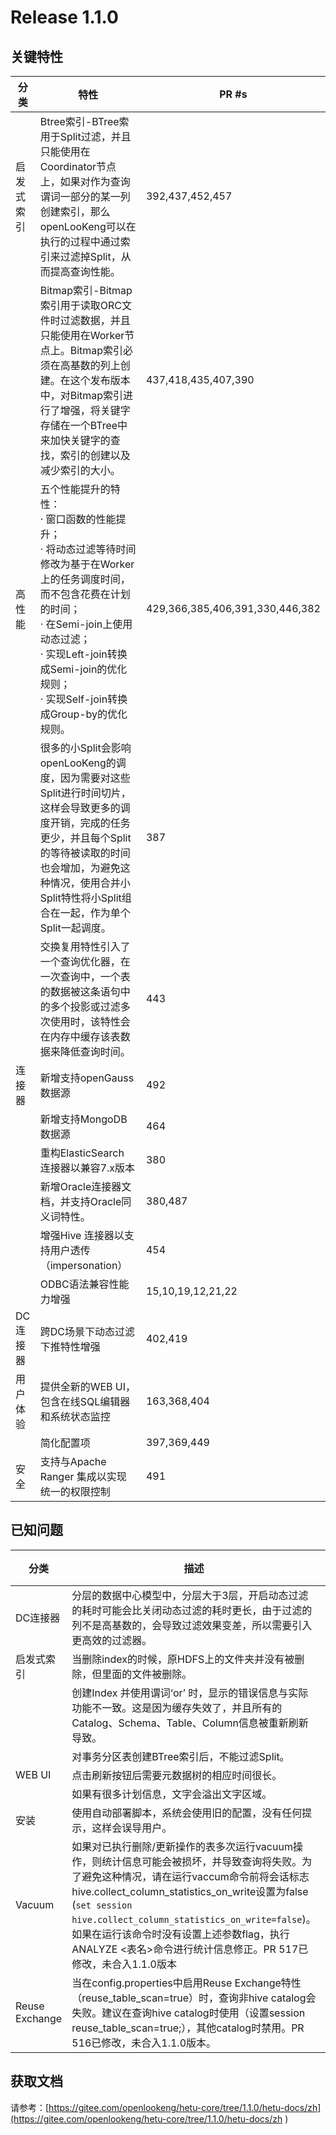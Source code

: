 # Release 1.1.0

## 关键特性

| 分类       | 特性                                                         | PR #s                           |
| ---------- | ------------------------------------------------------------ | ------------------------------- |
| 启发式索引 | Btree索引-BTree索用于Split过滤，并且只能使用在Coordinator节点上，如果对作为查询谓词一部分的某一列创建索引，那么openLooKeng可以在执行的过程中通过索引来过滤掉Split，从而提高查询性能。 | 392,437,452,457                 |
|            | Bitmap索引-Bitmap索引用于读取ORC文件时过滤数据，并且只能使用在Worker节点上。Bitmap索引必须在高基数的列上创建。在这个发布版本中，对Bitmap索引进行了增强，将关键字存储在一个BTree中来加快关键字的查找，索引的创建以及减少索引的大小。 | 437,418,435,407,390             |
| 高性能     | 五个性能提升的特性：<br/>·     窗口函数的性能提升；<br/>·     将动态过滤等待时间修改为基于在Worker上的任务调度时间，而不包含花费在计划的时间；<br/>·     在Semi-join上使用动态过滤；<br/>·     实现Left-join转换成Semi-join的优化规则；<br/>·     实现Self-join转换成Group-by的优化规则。 | 429,366,385,406,391,330,446,382 |
|            | 很多的小Split会影响openLooKeng的调度，因为需要对这些Split进行时间切片，这样会导致更多的调度开销，完成的任务更少，并且每个Split的等待被读取的时间也会增加，为避免这种情况，使用合并小Split特性将小Split组合在一起，作为单个Split一起调度。 | 387                             |
|            | 交换复用特性引入了一个查询优化器，在一次查询中，一个表的数据被这条语句中的多个投影或过滤多次使用时，该特性会在内存中缓存该表数据来降低查询时间。 | 443                             |
| 连接器     | 新增支持openGauss 数据源                                     | 492                             |
|            | 新增支持MongoDB 数据源                                       | 464                             |
|            | 重构ElasticSearch 连接器以兼容7.x版本                        | 380                             |
|            | 新增Oracle连接器文档，并支持Oracle同义词特性。               | 380,487                         |
|            | 增强Hive 连接器以支持用户透传（impersonation）               | 454                             |
|            | ODBC语法兼容性能力增强                                       | 15,10,19,12,21,22               |
| DC 连接器  | 跨DC场景下动态过滤下推特性增强                               | 402,419                         |
| 用户体验   | 提供全新的WEB UI， 包含在线SQL编辑器和系统状态监控           | 163,368,404                     |
|            | 简化配置项                                                   | 397,369,449                     |
| 安全       | 支持与Apache Ranger 集成以实现统一的权限控制                 | 491                             |

## 已知问题

| 分类   | 描述                                                         | Gitee问题                                                    |
| ---------- | ------------------------------------------------------------ | ------------------------------------------------------------ |
| DC连接器   | 分层的数据中心模型中，分层大于3层，开启动态过滤的耗时可能会比关闭动态过滤的耗时更长，由于过滤的列不是高基数的，会导致过滤效果变差，所以需要引入更高效的过滤器。 | [I2BAZZ](https://gitee.com/openlookeng/hetu-core/issues/I2BAZZ) |
| 启发式索引 | 当删除index的时候，原HDFS上的文件夹并没有被删除，但里面的文件被删除。 | [I2BB1N](https://gitee.com/openlookeng/hetu-core/issues/I2BB1N) |
|            | 创建Index 并使用谓词‘or’ 时，显示的错误信息与实际功能不一致。这是因为缓存失效了，并且所有的Catalog、Schema、Table、Column信息被重新刷新导致。 | [I2BB3O](https://gitee.com/openlookeng/hetu-core/issues/I2BB3O) |
|            | 对事务分区表创建BTree索引后，不能过滤Split。                 | [I2BB6M](https://gitee.com/openlookeng/hetu-core/issues/I2BB6M) |
| WEB UI     | 点击刷新按钮后需要元数据树的相应时间很长。                   | [I2BB2B](https://gitee.com/openlookeng/hetu-core/issues/I2BB2B) |
|            | 如果有很多计划信息，文字会溢出文字区域。                     | [I2BB4E](https://gitee.com/openlookeng/hetu-core/issues/I2BB4E) |
| 安装        | 使用自动部署脚本，系统会使用旧的配置，没有任何提示，这样会误导用户。 | [I2BB52](https://gitee.com/openlookeng/hetu-core/issues/I2BB52) |
| Vacuum     | 如果对已执行删除/更新操作的表多次运行vacuum操作，则统计信息可能会被损坏，并导致查询将失败。为了避免这种情况，请在运行vaccum命令前将会话标志hive.collect_column_statistics_on_write设置为false (`set session hive.collect_column_statistics_on_write=false`)。如果在运行该命令时没有设置上述参数flag，执行ANALYZE <表名>命令进行统计信息修正。PR 517已修改，未合入1.1.0版本 | [I2BFH9](https://gitee.com/openlookeng/hetu-core/issues/I2BFH9) |
| Reuse Exchange        | 当在config.properties中启用Reuse Exchange特性（reuse_table_scan=true）时，查询非hive catalog会失败。建议在查询hive catalog时使用（设置session reuse_table_scan=true;），其他catalog时禁用。PR 516已修改，未合入1.1.0版本。 | [I2BEWV](https://gitee.com/openlookeng/hetu-core/issues/I2BEWV) |

## 获取文档

请参考：[https://gitee.com/openlookeng/hetu-core/tree/1.1.0/hetu-docs/zh](https://gitee.com/openlookeng/hetu-core/tree/1.1.0/hetu-docs/zh )